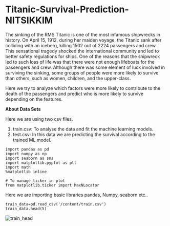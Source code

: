 # Titanic-Survival-Prediction-NITSIKKIM

The sinking of the RMS Titanic is one of the most infamous shipwrecks in history. On April 15, 1912, during her maiden voyage, the Titanic sank after colliding with an iceberg, killing 1502 out of 2224 passengers and crew. This sensational tragedy shocked the international community and led to better safety regulations for ships. One of the reasons that the shipwreck led to such loss of life was that there were not enough lifeboats for the passengers and crew. Although there was some element of luck involved in surviving the sinking, some groups of people were more likely to survive than others, such as women, children, and the upper-class.

Here we try to analyze which factors were more likely to contribute to the death of the passengers and predict who is more likely to survive depending on the features.

**About Data Sets** 

Here we are using two csv files.
1. train.csv: To analyse the data and fit the machine learning models.
2. test.csv: In this data we are predicting the survival according to the trained ML model.


```
import pandas as pd
import numpy as np
import seaborn as sns
import matplotlib.pyplot as plt
import math
%matplotlib inline

# To manage ticker in plot
from matplotlib.ticker import MaxNLocator
```

Here we are importing basic libraries pandas, Numpy, seaborn etc..

```
train_data=pd.read_csv('/content/train.csv')
train_data.head(5)
```
![train_head](https://imgur.com/gallery/hbNkgnJ)







